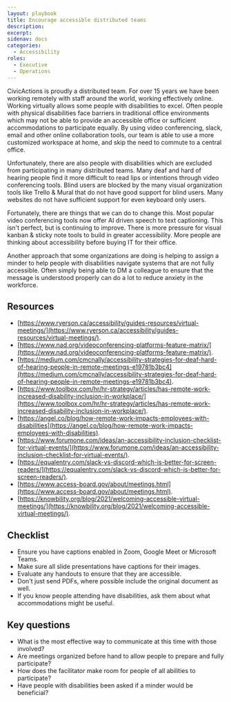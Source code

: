 ```yaml
---
layout: playbook
title: Encourage accessible distributed teams
description: 
excerpt: 
sidenav: docs
categories:
  - Accessibility
roles:
  - Executive
  - Operations
---
```


CivicActions is proudly a distributed team. For over 15 years we have been working remotely with staff around the world, working effectively online. Working virtually allows some people with disabilities to excel. Often people with physical disabilities face barriers in traditional office environments which may not be able to provide an accessible office or sufficient accommodations to participate equally. By using video conferencing, slack, email and other online collaboration tools, our team is able to use a more customized workspace at home, and skip the need to commute to a central office.

Unfortunately, there are also people with disabilities which are excluded from participating in many distributed teams. Many deaf and hard of hearing people find it more difficult to read lips or intentions through video conferencing tools. Blind users are blocked by the many visual organization tools like Trello & Mural that do not have good support for blind users. Many websites do not have sufficient support for even keyboard only users.

Fortunately, there are things that we can do to change this. Most popular video conferencing tools now offer AI driven speech to text captioning. This isn't perfect, but is continuing to improve. There is more pressure for visual kanban & sticky note tools to build in greater accessibility. More people are thinking about accessibility before buying IT for their office.

Another approach that some organizations are doing is helping to assign a minder to help people with disabilities navigate systems that are not fully accessible. Often simply being able to DM a colleague to ensure that the message is understood properly can do a lot to reduce anxiety in the workforce.

## Resources

* [https://www.ryerson.ca/accessibility/guides-resources/virtual-meetings/](https://www.ryerson.ca/accessibility/guides-resources/virtual-meetings/).
* [https://www.nad.org/videoconferencing-platforms-feature-matrix/](https://www.nad.org/videoconferencing-platforms-feature-matrix/).
* [https://medium.com/cmcnally/accessibility-strategies-for-deaf-hard-of-hearing-people-in-remote-meetings-e19781b3bc4](https://medium.com/cmcnally/accessibility-strategies-for-deaf-hard-of-hearing-people-in-remote-meetings-e19781b3bc4).
* [https://www.toolbox.com/hr/hr-strategy/articles/has-remote-work-increased-disability-inclusion-in-workplace/](https://www.toolbox.com/hr/hr-strategy/articles/has-remote-work-increased-disability-inclusion-in-workplace/).
* [https://angel.co/blog/how-remote-work-impacts-employees-with-disabilities](https://angel.co/blog/how-remote-work-impacts-employees-with-disabilities).
* [https://www.forumone.com/ideas/an-accessibility-inclusion-checklist-for-virtual-events/](https://www.forumone.com/ideas/an-accessibility-inclusion-checklist-for-virtual-events/).
* [https://equalentry.com/slack-vs-discord-which-is-better-for-screen-readers/](https://equalentry.com/slack-vs-discord-which-is-better-for-screen-readers/).
* [https://www.access-board.gov/about/meetings.html](https://www.access-board.gov/about/meetings.html).
* [https://knowbility.org/blog/2021/welcoming-accessible-virtual-meetings/](https://knowbility.org/blog/2021/welcoming-accessible-virtual-meetings/).

## Checklist

* Ensure you have captions enabled in Zoom, Google Meet or Microsoft Teams.
* Make sure all slide presentations have captions for their images.
* Evaluate any handouts to ensure that they are accessible.
* Don't just send PDFs, where possible include  the original document as well.
* If you know people attending have disabilities, ask them about what accommodations might be useful.

## Key questions

* What is the most effective way to communicate at this time with those involved?
* Are meetings organized before hand to allow people to prepare and fully participate?
* How does the facilitator make room for people of all abilities to participate? 
* Have people with disabilities been asked if a minder would be beneficial?

